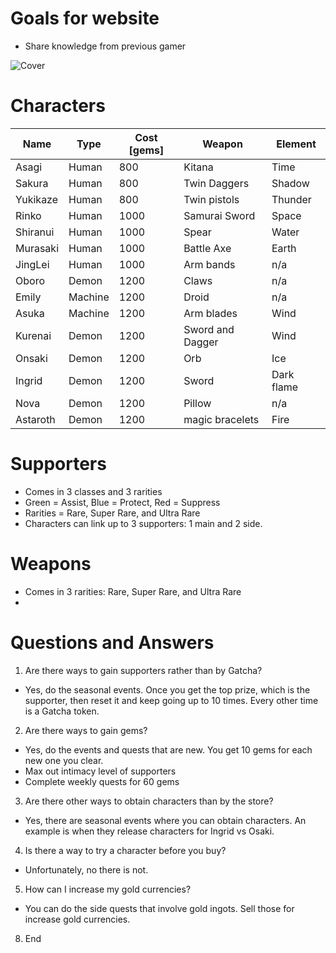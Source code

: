 # Goals for website
- Share knowledge from previous gamer

![Cover](https://external-content.duckduckgo.com/iu/?u=https%3A%2F%2Ftse1.mm.bing.net%2Fth%3Fid%3DOIP.1C2JmUMdAnf9UEs8ZP9RWAHaEn%26pid%3DApi&f=1)

# Characters

Name | Type | Cost [gems] | Weapon | Element
--- | --- | --- | --- | --- |
Asagi | Human | 800 | Kitana | Time
Sakura | Human | 800 | Twin Daggers | Shadow
Yukikaze | Human | 800 | Twin pistols | Thunder
Rinko | Human | 1000 | Samurai Sword | Space
Shiranui | Human | 1000 | Spear | Water
Murasaki | Human | 1000 | Battle Axe | Earth
JingLei | Human | 1000 | Arm bands | n/a
Oboro | Demon | 1200 | Claws | n/a
Emily | Machine | 1200 | Droid | n/a
Asuka | Machine | 1200 | Arm blades | Wind
Kurenai | Demon | 1200 | Sword and Dagger | Wind
Onsaki | Demon | 1200 | Orb | Ice
Ingrid | Demon | 1200 | Sword | Dark flame
Nova | Demon | 1200 | Pillow | n/a
Astaroth | Demon | 1200 | magic bracelets | Fire


# Supporters
- Comes in 3 classes and 3 rarities
- Green = Assist, Blue = Protect, Red = Suppress
- Rarities = Rare, Super Rare, and Ultra Rare
- Characters can link up to 3 supporters: 1 main and 2 side.


# Weapons
- Comes in 3 rarities: Rare, Super Rare, and Ultra Rare
- 

# Questions and Answers
1. Are there ways to gain supporters rather than by Gatcha?
- Yes, do the seasonal events. Once you get the top prize, which is the supporter, then reset it and keep going up to 10 times. Every other time is a Gatcha token.

2. Are there ways to gain gems?
- Yes, do the events and quests that are new. You get 10 gems for each new one you clear.
- Max out intimacy level of supporters
- Complete weekly quests for 60 gems

3. Are there other ways to obtain characters than by the store?
- Yes, there are seasonal events where you can obtain characters. An example is when they release characters for Ingrid vs Osaki.

4. Is there a way to try a character before you buy?
- Unfortunately, no there is not.

5. How can I increase my gold currencies?
- You can do the side quests that involve gold ingots. Sell those for increase gold currencies.

8. End
